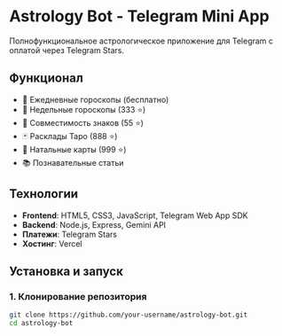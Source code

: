 # Astrology Bot - Telegram Mini App

Полнофункциональное астрологическое приложение для Telegram с оплатой через Telegram Stars.

## Функционал

- 📅 Ежедневные гороскопы (бесплатно)
- 🌙 Недельные гороскопы (333 ⭐)
- 💑 Совместимость знаков (55 ⭐)
- 🃏 Расклады Таро (888 ⭐)
- 🌌 Натальные карты (999 ⭐)
- 📚 Познавательные статьи

## Технологии

- **Frontend**: HTML5, CSS3, JavaScript, Telegram Web App SDK
- **Backend**: Node.js, Express, Gemini API
- **Платежи**: Telegram Stars
- **Хостинг**: Vercel

## Установка и запуск

### 1. Клонирование репозитория

```bash
git clone https://github.com/your-username/astrology-bot.git
cd astrology-bot